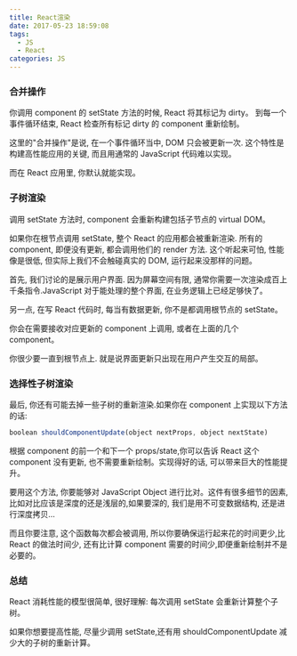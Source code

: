 ```yaml
---
title: React渲染
date: 2017-05-23 18:59:08
tags: 
  - JS
  - React
categories: JS
---
```


### 合并操作

你调用 component 的 setState 方法的时候, React 将其标记为 dirty。
到每一个事件循环结束, React 检查所有标记 dirty 的 component 重新绘制。

这里的"合并操作"是说, 在一个事件循环当中, DOM 只会被更新一次.
这个特性是构建高性能应用的关键, 而且用通常的 JavaScript 代码难以实现。

而在 React 应用里, 你默认就能实现。

### 子树渲染

调用 setState 方法时, component 会重新构建包括子节点的 virtual DOM。

如果你在根节点调用 setState, 整个 React 的应用都会被重新渲染.
所有的 component, 即便没有更新, 都会调用他们的 render 方法.
这个听起来可怕, 性能像是很低, 但实际上我们不会触碰真实的 DOM, 运行起来没那样的问题。

首先, 我们讨论的是展示用户界面. 因为屏幕空间有限, 通常你需要一次渲染成百上千条指令.JavaScript 对于能处理的整个界面, 在业务逻辑上已经足够快了。

另一点, 在写 React 代码时, 每当有数据更新, 你不是都调用根节点的 setState。

你会在需要接收对应更新的 component 上调用, 或者在上面的几个 component。

你很少要一直到根节点上. 就是说界面更新只出现在用户产生交互的局部。

### 选择性子树渲染

最后, 你还有可能去掉一些子树的重新渲染.如果你在 component 上实现以下方法的话:

```javascript
boolean shouldComponentUpdate(object nextProps, object nextState)
```

根据 component 的前一个和下一个 props/state,你可以告诉 React 这个 component 没有更新, 也不需要重新绘制。实现得好的话, 可以带来巨大的性能提升。

要用这个方法, 你要能够对 JavaScript Object 进行比对。这件有很多细节的因素, 比如对比应该是深度的还是浅层的,如果要深的, 我们是用不可变数据结构, 还是进行深度拷贝...

而且你要注意, 这个函数每次都会被调用, 所以你要确保运行起来花的时间更少,比 React 的做法时间少, 还有比计算 component 需要的时间少,即便重新绘制并不是必要的。

### 总结

React 消耗性能的模型很简单, 很好理解: 每次调用 setState 会重新计算整个子树。

如果你想要提高性能, 尽量少调用 setState,还有用 shouldComponentUpdate 减少大的子树的重新计算。
